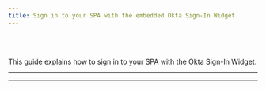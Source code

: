 ```yaml
---
title: Sign in to your SPA with the embedded Okta Sign-In Widget
---
```


<ApiLifecycle access="ie" /><br>
<ApiLifecycle access="Limited GA" /><br>

<StackSelector />

This guide explains how to sign in to your SPA with the Okta Sign-In Widget.

---

<StackSnippet snippet="nutrition" />

---

<StackSnippet snippet="guide" />

